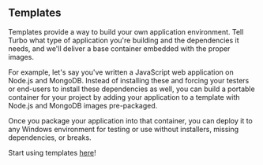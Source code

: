 ## Templates

Templates provide a way to build your own application environment. Tell Turbo what type of application you're building and the dependencies it needs, and we'll deliver a base container embedded with the proper images.

For example, let's say you've written a JavaScript web application on Node.js and MongoDB. Instead of installing these and forcing your testers or end-users to install these dependencies as well, you can build a portable container for your project by adding your application to a template with Node.js and MongoDB images pre-packaged.

Once you package your application into that container, you can deploy it to any Windows environment for testing or use without installers, missing dependencies, or breaks.

Start using templates [here](/)! 
